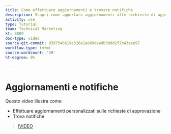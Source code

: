 ```yaml
---
title: Come effettuare aggiornamenti e trovare notifiche
description: Scopri come apportare aggiornamenti alle richieste di approvazione e trovare le notifiche.
activity: use
type: Tutorial
team: Technical Marketing
kt: 8809
doc-type: video
source-git-commit: d39754b619e526e1a869deedb38dd2f2b43aee57
workflow-type: tm+mt
source-wordcount: '39'
ht-degree: 0%

---
```


# Aggiornamenti e notifiche

Questo video illustra come:

* Effettuare aggiornamenti personalizzati sulle richieste di approvazione
* Trova notifiche

>[!VIDEO](https://video.tv.adobe.com/v/335109/?quality=12)

<!---
learn more URLS
Tag others on updates
Update work
--->
